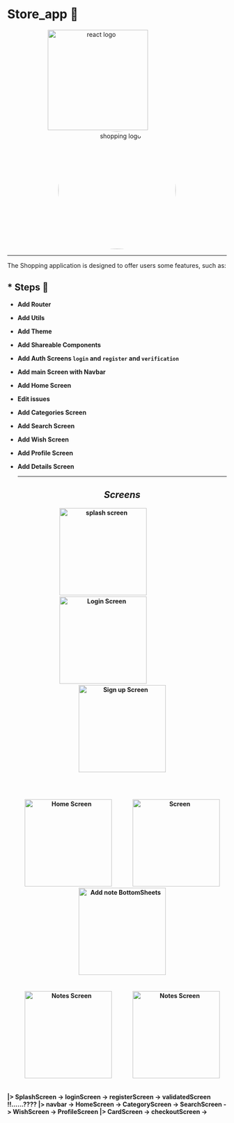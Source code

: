 # Store_app 📝

<div align="center">
    <img src="https://user-images.githubusercontent.com/114832629/230302399-5d8f34e7-bfc5-4597-8fff-6293044f47bd.png" alt="react logo" width=230> 
    &emsp;&emsp;&emsp;&emsp;&emsp;&emsp;
    <img src="https://encrypted-tbn0.gstatic.com/images?q=tbn:ANd9GcTZZq-WTxZ_6m2Am0Q5TvulE9CUBZ7A2exSKIPxrP0n9SAl0r91X1gqWR-9w6TxFjD7EoU&usqp=CAU" alt="shopping logo" width="270px" height="auto" style="border-radius:50%"> 
</div>
<hr>
The Shopping application is designed to offer users some features, such as:

## \* Steps 🐾

- <b> Add Router
- <b> Add Utils
- <b> Add Theme
- <b> Add Shareable Components
- <b> Add Auth Screens `login` and `register` and `verification`
- <b> Add main Screen with Navbar
- <b> Add Home Screen
- <b> Edit issues
- <b> Add Categories Screen
- <b> Add Search Screen
- <b> Add Wish Screen
- <b> Add Profile Screen
- <b> Add Details Screen

    <hr>
  <h2 align="center"> <em>Screens</em></h2>
  <div align="center">
      <img src="https://github.com/AyaAbdElmoneim158/Dibloma_Apps/assets/114832629/ae7bfbf3-37c7-423c-a0c7-eac6ec26a3a7" title="splash screen" width="200px" height="auto"> 
          &emsp;&emsp;&emsp;&emsp;&emsp;&emsp;
           <img src="https://github.com/AyaAbdElmoneim158/Dibloma_Apps/assets/114832629/dc408fc6-d88b-416f-a4f1-68de2d326249" title="Login Screen" width="200px" height="auto"> &emsp;&emsp;&emsp;&emsp;&emsp;&emsp;
   <img src="https://github.com/AyaAbdElmoneim158/Dibloma_Apps/assets/114832629/704da473-7c27-443e-b1b2-080c0b3171e0" title="Sign up Screen" width="200px" height="auto" > 
  </div>

  <br><br>
    <div align="center">
        <img src="https://github.com/AyaAbdElmoneim158/Dibloma_Apps/assets/114832629/c1e19038-da97-46de-a893-5810411d50c9" title="Home Screen" width="200px" height="auto" > &emsp;&emsp;&emsp;
          <img src="https://github.com/AyaAbdElmoneim158/Dibloma_Apps/assets/114832629/6964315f-ab3c-4a01-b10f-f9a4384949ab" title=" Screen" width="200px" height="auto"> &emsp;&emsp;&emsp;
         <img src="https://github.com/AyaAbdElmoneim158/Dibloma_Apps/assets/114832629/7ba7e35f-3f47-48cb-9781-5edcde9a9f06" title="Add note BottomSheets" width="200px" height="auto"> &emsp;&emsp;&emsp;
    </div>
    <br><br>
        <div align="center">
        <img src="https://github.com/AyaAbdElmoneim158/Dibloma_Apps/assets/114832629/8900a412-a3a7-482a-96e7-a7770f7e5945" title="Notes Screen" width="200px" height="auto" > &emsp;&emsp;&emsp;
         <img src="https://github.com/AyaAbdElmoneim158/Dibloma_Apps/assets/114832629/834db010-6ac9-4313-ae44-3f903d0b7ea7" title="Notes Screen" width="200px" height="auto" > &emsp;&emsp;&emsp;
  </div>

|> SplashScreen -> loginScreen -> registerScreen -> validatedScreen !!......????
|> navbar -> HomeScreen -> CategoryScreen -> SearchScreen -> WishScreen -> ProfileScreen
|> CardScreen -> checkoutScreen ->
